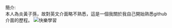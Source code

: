 簡介:<br>
本人為炎黃子孫，故對英文介面略不熟悉，這是一個我關於我自己開始熟悉github介面的歷程。
<img src='https://www.wsm.cn/uploads/allimg/160702/39-160F2100Q9.png' alt='快樂學習'></img>
